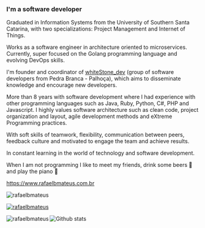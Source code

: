 ### I'm a software developer

Graduated in Information Systems from the University of Southern Santa Catarina, with two specializations: Project Management and Internet of Things.

Works as a software engineer in architecture oriented to microservices. Currently, super focused on the Golang programming language and evolving DevOps skills.

I'm founder and coordinator of [whiteStone_dev](https://whitestonedev.com.br/) (group of software developers from Pedra Branca - Palhoça), which aims to disseminate knowledge and encourage new developers.

More than 8 years with software development where I had experience with other programming languages such as Java, Ruby, Python, C#, PHP and Javascript. I highly values software architecture such as clean code, project organization and layout, agile development methods and eXtreme Programming practices.

With soft skills of teamwork, flexibility, communication between peers, feedback culture and motivated to engage the team and achieve results.

In constant learning in the world of technology and software development.

When I am not programming I like to meet my friends, drink some beers :beers: and play the piano :musical_keyboard:

https://www.rafaelbmateus.com.br

<p align="left"><img src="https://komarev.com/ghpvc/?username=rafaelbmateus&label=Profile%20views&color=0e75b6&style=flat" alt="rafaelbmateus"/></p>

<p align="left"><a href="https://github.com/ryo-ma/github-profile-trophy"><img src="https://github-profile-trophy.vercel.app/?username=rafaelbmateus" alt="rafaelbmateus"/></a></p>

<p><img align="left" src="https://github-readme-stats.vercel.app/api/top-langs?username=rafaelbmateus&show_icons=true&locale=en&layout=compact" alt="rafaelbmateus" /></p>

![Github stats](https://github-readme-stats.vercel.app/api?username=rafaelbmateus)

